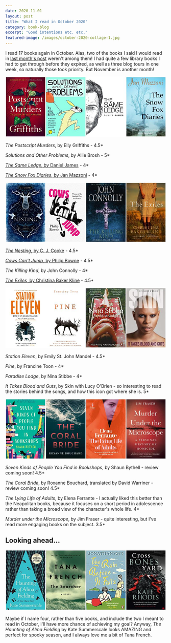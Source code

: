 ```yaml
---
date: 2020-11-01
layout: post
title: "What I read in October 2020"
category: book-blog
excerpt: "Good intentions etc. etc."
featured-image: /images/october-2020-collage-1.jpg
---
```


I read 17 books again in October. Alas, two of the books I said I would read in [last month's post](/what-i-read-in-september-2020/) weren't among them! I had quite a few library books I had to get through before they expired, as well as three blog tours in one week, so naturally those took priority. But November is another month!

![The Postscript Murders, Solutions and Other Problems, The Same Ledge, The Snow Fox Diaries](/images/october-2020-collage-1.jpg)

<cite>The Postscript Murders</cite>, by Elly Griffiths - 4.5*

<cite>Solutions and Other Problems</cite>, by Allie Brosh - 5*

[<cite>The Same Ledge</cite>, by Daniel James](/blog-tour-the-same-ledge/) - 4*

[<cite>The Snow Fox Diaries</cite>, by Jan Mazzoni](/blog-tour-the-snow-fox-diaries/) - 4*

![The Nesting, Cows Can't Jump, The Killing Kind, The Exiles](/images/october-2020-collage-2.jpg)

[<cite>The Nesting</cite>, by C. J. Cooke](/blog-tour-the-nesting/) - 4.5*

[<cite>Cows Can't Jump</cite>, by Philip Bowne](/blog-tour-cows-cant-jump/) - 4.5*

<cite>The Killing Kind</cite>, by John Connolly - 4*

[<cite>The Exiles</cite>, by Christina Baker Kline](/blog-tour-the-exiles/) - 4.5*

![Station Eleven, Pine, Paradise Lodge, It Takes Blood and Guts](/images/october-2020-collage-3.jpg)

<cite>Station Eleven</cite>, by Emily St. John Mandel - 4.5*

<cite>Pine</cite>, by Francine Toon - 4*

<cite>Paradise Lodge</cite>, by Nina Stibbe - 4*

<cite>It Takes Blood and Guts</cite>, by Skin with Lucy O'Brien - so interesting to read the stories behind the songs, and how this icon got where she is. 5*

![Seven Kinds of People You Find in Bookshops, The Coral Bride, The Lying Life of Adults, Murder under the Microscope](/images/october-2020-collage-4.jpg)

<cite>Seven Kinds of People You Find in Bookshops</cite>, by Shaun Bythell - review coming soon! 4.5*

<cite>The Coral Bride</cite>, by Roxanne Bouchard, translated by David Warriner - review coming soon! 4.5*

<cite>The Lying Life of Adults</cite>, by Elena Ferrante - I actually liked this better than the Neapolitan books, because it focuses on a short period in adolescence rather than taking a broad view of the character's whole life. 4*

<cite>Murder under the Microscope</cite>, by Jim Fraser - quite interesting, but I've read more engaging books on the subject. 3.5*

## Looking ahead...

![The Haunting of Alma Fielding, The Searcher The Rain Before It Falls, Crossbones Yard](/images/october-2020-collage-5.jpg)

Maybe if I name four, rather than five books, and include the two I meant to read in October, I'll have more chance of achieving my goal? Anyway, <cite>The Haunting of Alma Fielding</cite> by Kate Summerscale looks AMAZING and perfect for spooky season, and I always love me a bit of Tana French.
